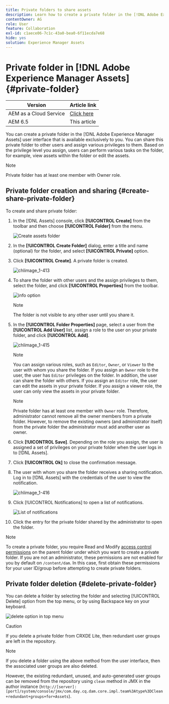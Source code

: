 ```yaml
---
title: Private folders to share assets
description: Learn how to create a private folder in the [!DNL Adobe Experience Manager Assets] and share it with other users and the assign various privileges to them.
contentOwner: AG
role: User
feature: Collaboration
exl-id: c1aece06-7c1c-43a0-bea0-6f11ecda7e68
hide: yes
solution: Experience Manager Assets
---
```

# Private folder in [!DNL Adobe Experience Manager Assets] {#private-folder}

| Version | Article link |
| -------- | ---------------------------- |
| AEM as a Cloud Service  |    [Click here](https://experienceleague.adobe.com/docs/experience-manager-cloud-service/content/assets/manage/private-folder.html?lang=en)                  |
| AEM 6.5     | This article         |

You can create a private folder in the [!DNL Adobe Experience Manager Assets] user interface that is available exclusively to you. You can share this private folder to other users and assign various privileges to them. Based on the privilege level you assign, users can perform various tasks on the folder, for example, view assets within the folder or edit the assets.

>[!NOTE]
>
>Private folder has at least one member with Owner role.

## Private folder creation and sharing {#create-share-private-folder}

To create and share private folder:

1. In the [!DNL Assets] console, click **[!UICONTROL Create]** from the toolbar and then choose **[!UICONTROL Folder]** from the menu.

   ![Create assets folder](assets/Create-folder.png)

1. In the **[!UICONTROL Create Folder]** dialog, enter a title and name (optional) for the folder, and select **[!UICONTROL Private]** option.

1. Click **[!UICONTROL Create]**. A private folder is created.

   ![chlimage_1-413](assets/chlimage_1-413.png)

1. To share the folder with other users and the assign privileges to them, select the folder, and click **[!UICONTROL Properties]** from the toolbar.

   ![info option](assets/do-not-localize/info-circle-icon.png)

   >[!NOTE]
   >
   >The folder is not visible to any other user until you share it.

1. In the **[!UICONTROL Folder Properties]** page, select a user from the **[!UICONTROL Add User]** list, assign a role to the user on your private folder, and click **[!UICONTROL Add]**.

   ![chlimage_1-415](assets/chlimage_1-415.png)

   >[!NOTE]
   >
   >You can assign various roles, such as `Editor`, `Owner`, or `Viewer` to the user with whom you share the folder. If you assign an `Owner` role to the user, the user has `Editor` privileges on the folder. In addition, the user can share the folder with others. If you assign an `Editor` role, the user can edit the assets in your private folder. If you assign a viewer role, the user can only view the assets in your private folder.

   >[!NOTE]
   >
   >Private folder has at least one member with `Owner` role. Therefore, administrator cannot remove all the owner members from a private folder. However, to remove the existing owners (and administrator itself) from the private folder the administrator must add another user as owner.

1. Click **[!UICONTROL Save]**. Depending on the role you assign, the user is assigned a set of privileges on your private folder when the user logs in to [!DNL Assets].
1. Click **[!UICONTROL Ok]** to close the confirmation message.
1. The user with whom you share the folder receives a sharing notification. Log in to [!DNL Assets] with the credentials of the user to view the notification.

   ![chlimage_1-416](assets/chlimage_1-416.png)

1. Click [!UICONTROL Notifications] to open a list of notifications.

   ![List of notifications](assets/Assets-Notification.png)

1. Click the entry for the private folder shared by the administrator to open the folder.

>[!NOTE]
>
>To create a private folder, you require Read and Modify [access control permissions](/help/sites-administering/security.md#permissions-in-aem) on the parent folder under which you want to create a private folder. If you are not an administrator, these permissions are not enabled for you by default on `/content/dam`. In this case, first obtain these permissions for your user ID/group before attempting to create private folders.

## Private folder deletion {#delete-private-folder}

You can delete a folder by selecting the folder and selecting [!UICONTROL Delete] option from the top menu, or by using Backspace key on your keyboard.

![delete option in top menu](assets/delete-option.png)

>[!CAUTION]
>
>If you delete a private folder from CRXDE Lite, then redundant user groups are left in the repository.

>[!NOTE]
>
>If you delete a folder using the above method from the user interface, then the associated user groups are also deleted.
>
>However, the existing redundant, unused, and auto-generated user groups can be removed from the repository using `clean` method in JMX in the author instance (`http://[server]:[port]/system/console/jmx/com.day.cq.dam.core.impl.team%3Atype%3DClean+redundant+groups+for+Assets`).
